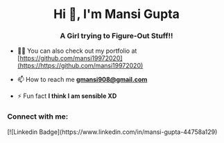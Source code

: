 
<h1 align="center">Hi 👋, I'm Mansi Gupta</h1>
<h3 align="center">A Girl trying to Figure-Out Stuff!!</h3>

- 👨‍💻 You can also check out my portfolio at [https://github.com/mansi19972020](https://https://github.com/mansi19972020)

- 📫 How to reach me **gmansi908@gmail.com**

- ⚡ Fun fact **I think I am sensible XD**

<h3 align="left">Connect with me:</h3>
<p align="left">
[![Linkedin Badge](https://www.linkedin.com/in/mansi-gupta-44758a129)
</p>








